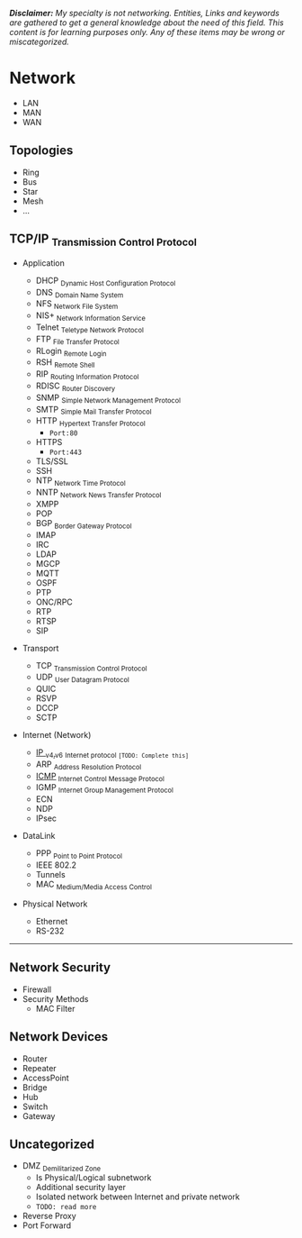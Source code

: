 ***Disclaimer:** My specialty is not networking. Entities, Links and keywords are gathered to get a general knowledge about the need of this field. This content is for learning purposes only. Any of these items may be wrong or miscategorized.*

# Network
- LAN
- MAN
- WAN
  
## Topologies
- Ring
- Bus
- Star
- Mesh
- ...

## TCP/IP <sub>Transmission Control Protocol</sub>

- Application
  - DHCP <sub>Dynamic Host Configuration Protocol</sub>
  - DNS <sub>Domain Name System</sub>
  - NFS <sub>Network File System</sub>
  - NIS+ <sub>Network Information Service</sub>
  - Telnet <sub>Teletype Network Protocol</sub>
  - FTP <sub>File Transfer Protocol</sub>
  - RLogin <sub>Remote Login</sub>
  - RSH <sub>Remote Shell</sub>
  - RIP <sub>Routing Information Protocol</sub>
  - RDISC <sub>Router Discovery</sub>
  - SNMP <sub>Simple Network Management Protocol</sub>
  - SMTP <sub>Simple Mail Transfer Protocol<sub>
  - HTTP <sub>Hypertext Transfer Protocol</sub>
    - `Port:80`
  - HTTPS <sub></sub>
    - `Port:443`
  - TLS/SSL <sub></sub>
  - SSH <sub></sub>
  - NTP <sub>Network Time Protocol</sub>
  - NNTP <sub>Network News Transfer Protocol</sub>
  - XMPP <sub></sub>
  - POP <sub></sub>
  - BGP <sub>Border Gateway Protocol</sub>
  - IMAP <sub></sub>
  - IRC <sub></sub>
  - LDAP <sub></sub>
  - MGCP <sub></sub>
  - MQTT <sub></sub>
  - OSPF <sub></sub>
  - PTP <sub></sub>
  - ONC/RPC <sub></sub>
  - RTP <sub></sub>
  - RTSP <sub></sub>
  - SIP <sub></sub>


- Transport
  - TCP <sub>Transmission Control Protocol</sub>
  - UDP <sub>User Datagram Protocol</sub>
  - QUIC <sub></sub>
  - RSVP <sub></sub>
  - DCCP <sub></sub>
  - SCTP <sub></sub>


- Internet (Network)
    - [IP <sub>v4,v6</sub>](internet/README_IP.md) <sub>Internet protocol `[TODO: Complete this]`</sub>
  - ARP <sub>Address Resolution Protocol</sub>
  - [ICMP](internet/README_ICMP.md) <sub>Internet Control Message Protocol</sub>
  - IGMP <sub>Internet Group Management Protocol</sub>
  - ECN <sub></sub>
  - NDP <sub></sub>
  - IPsec <sub></sub>

- DataLink
  - PPP <sub>Point to Point Protocol</sub>
  - IEEE 802.2 <sub></sub>
  - Tunnels <sub></sub>
  - MAC <sub>Medium/Media Access Control</sub>


- Physical Network
  - Ethernet <sub></sub>
  - RS-232 <sub></sub>

---
## Network Security
- Firewall <sub></sub>
- Security Methods <sub></sub>
  - MAC Filter <sub></sub>

## Network Devices
- Router <sub></sub>
- Repeater <sub></sub>
- AccessPoint <sub></sub>
- Bridge <sub></sub>
- Hub <sub></sub>
- Switch <sub></sub>
- Gateway <sub></sub>

## Uncategorized
- DMZ <sub>Demilitarized Zone</sub>
  - Is Physical/Logical subnetwork
  - Additional security layer
  - Isolated network between Internet and private network
  - `TODO: read more`
- Reverse Proxy <sub></sub>
- Port Forward <sub></sub>